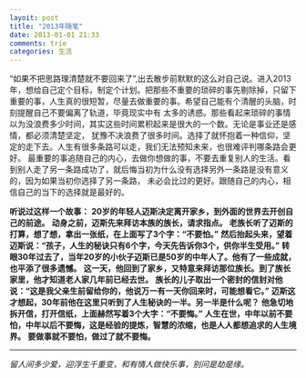 ```yaml
---
layoit: post
title: "2013年随笔"
date: 2013-01-01 21:33
comments: trie
categories: 生活
---
```


“如果不把思路理清楚就不要回来了”,出去散步前默默的这么对自己说。进入2013年，想给自己定个目标，制定个计划。把那些不重要的琐碎的事先剔除掉，只留下重要的事，人生真的很短暂，尽量去做重要的事。希望自己能有个清醒的头脑，时刻提醒自己不要偏离了轨道，毕竟现实中有
太多的诱惑。那些看起来琐碎的事情以为没浪费多少时间，其实这些时间累积起来是很大的一个数。无论是事业还是感情，都必须清楚坚定，
犹豫不决浪费了很多时间。选择了就怀抱着一种信仰，坚定的走下去。人生有很多条路可以走，我们无法预知未来，也很难评判哪条路会更好。
最重要的事追随自己的内心，去做你想做的事，不要去重复别人的生活。看到别人走了另一条路成功了，就后悔当初为什么没有选择另外一条路是没有意义的，因为如果当初你选择了另一条路，
未必会比过的更好。跟随自己的内心，相信自己的当下的选择就是最好的。

**听说过这样一个故事：**
**20岁的年轻人迈斯决定离开家乡，到外面的世界去开创自己的前途。**
**动身之前，迈斯先来拜访本族的族长，请求指点。**
**老族长听了迈斯的打算，想了想，拿出一张纸，在上面写了3个字：“不要怕。”**
**然后抬起头来，望着迈斯说：“孩子，人生的秘诀只有6个字，今天先告诉你3个，供你半生受用。”**
**转眼30年过去了，当年20岁的小伙子迈斯已是50岁的中年人了。他有了一些成就，也平添了很多遗憾。**
**这一天，他回到了家乡，又特意来拜访那位族长。到了族长家里，他才知道老人家几年前已经去世。**
**族长的儿子取出一个密封的信封对他说：“这是我父亲生前留给你的，他说万一有一天你回来时，可能想看它。”**
**迈斯这才想起，30年前他在这里只听到了人生秘诀的一半。另一半是什么呢？**
**他急切地拆开信，打开信纸，上面赫然写着3个大字：“不要悔。”**
**人生在世，中年以前不要怕，中年以后不要悔，这是经验的提炼，智慧的浓缩，也是人人都想追求的人生境界。**
**要做事就不要怕，做过了就不要悔。**

***
*留人间多少爱，迎浮生千重变，和有情人做快乐事，别问是劫是缘。*